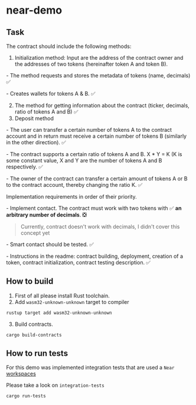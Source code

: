 # near-demo

## Task
The contract should include the following methods:
1. Initialization method:
Input are the address of the contract owner and the addresses of two tokens (hereinafter token A and token B).

\- The method requests and stores the metadata of tokens (name, decimals) ✅

\- Creates wallets for tokens А & В. ✅

2. The method for getting information about the contract (ticker, decimals, ratio of tokens A and B) ✅
3. Deposit method

\- The user can transfer a certain number of tokens A to the contract account and in return
   must receive a certain number of tokens B (similarly in the other direction).  ✅

\- The contract supports a certain ratio of tokens A and B. X * Y = K (K is some constant value, X and Y
   are the number of tokens A and B respectively. ✅

\- The owner of the contract can transfer a certain amount of tokens A or B to the contract account, thereby changing the ratio K. ✅

Implementation requirements in order of their priority.

\- Implement contact. The contract must work with two tokens with ✅
 **an arbitrary number of decimals**. ❎

> Currently, contract doesn't work with decimals, I didn't cover this concept yet

\- Smart contact should be tested. ✅

\- Instructions in the readme: contract building, deployment, creation of a token, contract initialization, contract testing description. ✅

## How to build

1. First of all please install Rust toolchain.
2. Add `wasm32-unknown-unknown` target to compiler
```sh 
rustup target add wasm32-unknown-unknown
```
3. Build contracts.
```sh
cargo build-contracts 
```

## How to run tests

For this demo was implemented integration tests that are used a `Near` [workspaces](https://github.com/near/workspaces-rs)

Please take a look on `integration-tests`

```sh
cargo run-tests
```

